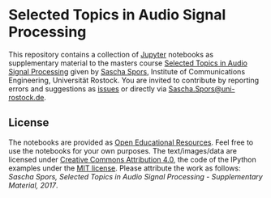 # Selected Topics in Audio Signal Processing
This repository contains a collection of [Jupyter](https://jupyter.org/) notebooks as
supplementary material to the masters course [Selected Topics in Audio Signal Processing](http://www.int.uni-rostock.de/Ausgewaehlte-Kapitel-der-digit.49.0.html) given by
[Sascha Spors](http://www.int.uni-rostock.de/Staff-Info.23+B6JmNIYXNoPWUxOTliMTNjY2U2MDcyZjJiZTI0YTc4MmFkYTE5NjQzJnR4X2pwc3RhZmZfcGkxJTVCYmFja0lkJTVEPTMmdHhfanBzdGFmZl9waTElNUJzaG93VWlkJTVEPTExMQ__.0.html), Institute of Communications Engineering, Universität Rostock. You are invited to contribute by reporting errors and suggestions as
[issues](https://github.com/spatialaudio/selected-topics-in-audio-signal-processing-lecture/issues)
or directly via [Sascha.Spors@uni-rostock.de](mailto:Sascha.Spors@uni-rostock.de).


## License
The notebooks are provided as [Open Educational Resources](https://en.wikipedia.org/wiki/Open_educational_resources). Feel free to use the notebooks for your own purposes. The text/images/data are licensed under [Creative Commons Attribution 4.0](https://creativecommons.org/licenses/by/4.0/), the code of the IPython examples under the [MIT license](https://opensource.org/licenses/MIT). Please attribute the work as follows: *Sascha Spors, Selected Topics in Audio Signal Processing - Supplementary Material, 2017*.
